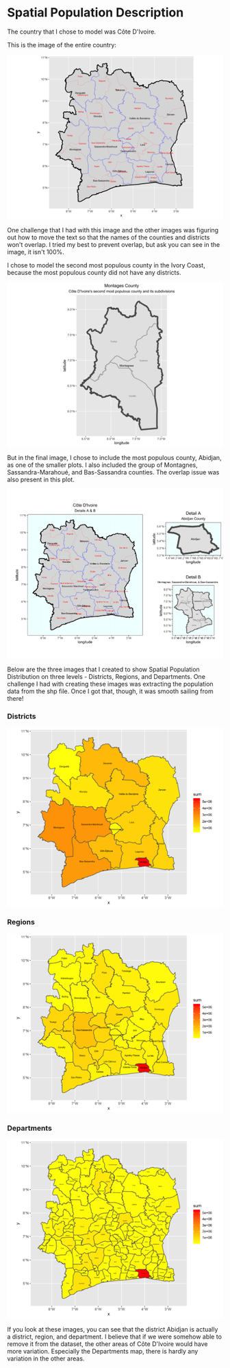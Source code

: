 # Spatial Population Description

The country that I chose to model was Côte D'Ivoire.

This is the image of the entire country:

![](images/cote_divoire.png)

One challenge that I had with this image and the other images 
was figuring out how to move the text so that the names of the 
counties and districts won't overlap. I tried my best 
to prevent overlap, but ask you can see in the image, 
it isn't 100%. 

I chose to model the second most populous county in the Ivory
Coast, because the most populous county did not have any
districts. 

![](images/montagnes.png)

But in the final image, I chose to include the most populous
county, Abidjan, as one of the smaller plots. I also included
the group of Montagnes, Sassandra-Marahoué, and Bas-Sassandra 
counties. The overlap issue was also present in this plot. 

![](images/details.png)

Below are the three images that I created to show Spatial 
Population Distribution on three levels - Districts, Regions,
and Departments. One challenge I had with creating these
images was extracting the population data from the shp file.
Once I got that, though, it was smooth sailing from there!

### Districts 

![](images/civ_pop20.png)

### Regions

![](images/civ_adm2_pop20.png)

### Departments

![](images/civ_adm3_pop20.png)

If you look at these images, you can see that the district
Abidjan is actually a district, region, and department. I
believe that if we were somehow able to remove it from 
the dataset, the other areas of Côte D'Ivoire would have
more variation. Especially the Departments map, there is hardly
any variation in the other areas. 